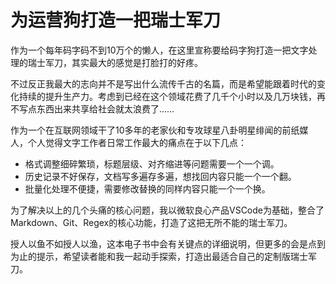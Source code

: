 # 为运营狗打造一把瑞士军刀

作为一个每年码字码不到10万个的懒人，在这里宣称要给码字狗打造一把文字处理的瑞士军刀，其实最大的感觉是打脸打的好疼。

不过反正我最大的志向并不是写出什么流传千古的名篇，而是希望能跟着时代的变化持续的提升生产力。考虑到已经在这个领域花费了几千个小时以及几万块钱，再不写点东西出来共享给社会就太浪费了……

作为一个在互联网领域干了10多年的老家伙和专攻球星八卦明星绯闻的前纸媒人，个人觉得文字工作者日常工作最大的痛点在于以下几点：

* 格式调整细碎繁琐，标题层级、对齐缩进等问题需要一个一个调。
* 历史记录不好保存，文档写多遍存多遍，想找回内容只能一个一个翻。
* 批量化处理不便捷，需要修改替换的同样内容只能一个一个换。

为了解决以上的几个头痛的核心问题，我以微软良心产品VSCode为基础，整合了Markdown、Git、Regex的核心功能，打造了这把无所不能的瑞士军刀。

授人以鱼不如授人以渔，这本电子书中会有关键点的详细说明，但更多的会是点到为止的提示，希望读者能和我一起动手探索，打造出最适合自己的定制版瑞士军刀。

